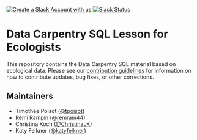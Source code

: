 [![Create a Slack Account with us](https://img.shields.io/badge/Create_Slack_Account-The_Carpentries-071159.svg)](https://swc-slack-invite.herokuapp.com/) 
[![Slack Status](https://img.shields.io/badge/Slack_Channel-dc--ecology--sql-E01563.svg)](https://swcarpentry.slack.com/messages/C9XLCADL3) 
 
# Data Carpentry SQL Lesson for Ecologists

This repository contains the Data Carpentry SQL material based on ecological
data. Please see our [contribution guidelines](CONTRIBUTING.md) for information
on how to contribute updates, bug fixes, or other corrections.

## Maintainers

* Timothée Poisot ([@tpoisot](https://github.com/tpoisot))
* Rémi Rampin ([@remram44](https://github.com/remram44))
* Christina Koch ([@ChristinaLK](https://github.com/ChristinaLK))
* Katy Felkner ([@katyfelkner](https://github.com/katyfelkner))
